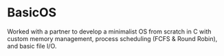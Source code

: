 # BasicOS
Worked with a partner to develop a minimalist OS from scratch in C with custom memory management, process scheduling (FCFS &amp; Round Robin), and basic file I/O. 
